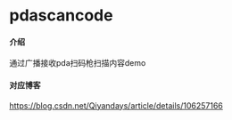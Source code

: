 # pdascancode

#### 介绍
通过广播接收pda扫码枪扫描内容demo

#### 对应博客

https://blog.csdn.net/Qiyandays/article/details/106257166   
